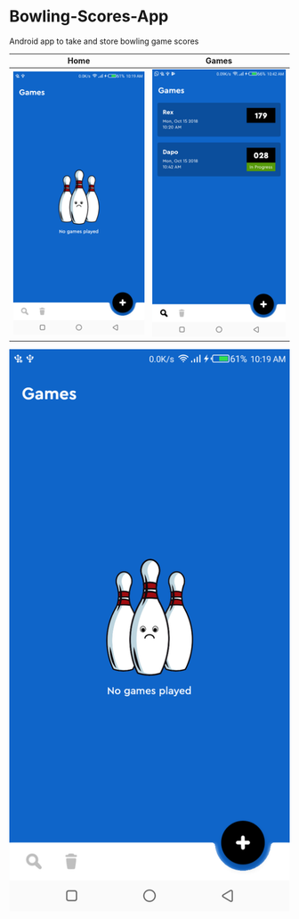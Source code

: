 # Bowling-Scores-App
Android app to take and store bowling game scores

Home                               |  Games
:---------------------------------:|:-----------------------------------:
![](/screenshots/one.png?raw=true) |  ![](/screenshots/two.png?raw=true)

![Screenshot](/Screenshots/one.png)
